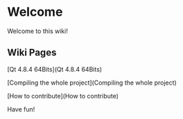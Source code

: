 # Welcome

Welcome to this wiki!

## Wiki Pages
[Qt 4.8.4 64Bits](Qt 4.8.4 64Bits)

[Compiling the whole project](Compiling the whole project)

[How to contribute](How to contribute)


Have fun!

